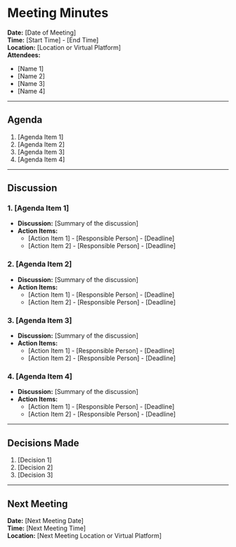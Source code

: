 # Meeting Minutes

**Date:** [Date of Meeting]  
**Time:** [Start Time] - [End Time]  
**Location:** [Location or Virtual Platform]  
**Attendees:** 
- [Name 1]
- [Name 2]
- [Name 3]
- [Name 4]

---

## Agenda

1. [Agenda Item 1]
2. [Agenda Item 2]
3. [Agenda Item 3]
4. [Agenda Item 4]

---

## Discussion

### 1. [Agenda Item 1]
- **Discussion:** [Summary of the discussion]
- **Action Items:** 
  - [Action Item 1] - [Responsible Person] - [Deadline]
  - [Action Item 2] - [Responsible Person] - [Deadline]

### 2. [Agenda Item 2]
- **Discussion:** [Summary of the discussion]
- **Action Items:** 
  - [Action Item 1] - [Responsible Person] - [Deadline]
  - [Action Item 2] - [Responsible Person] - [Deadline]

### 3. [Agenda Item 3]
- **Discussion:** [Summary of the discussion]
- **Action Items:** 
  - [Action Item 1] - [Responsible Person] - [Deadline]
  - [Action Item 2] - [Responsible Person] - [Deadline]

### 4. [Agenda Item 4]
- **Discussion:** [Summary of the discussion]
- **Action Items:** 
  - [Action Item 1] - [Responsible Person] - [Deadline]
  - [Action Item 2] - [Responsible Person] - [Deadline]

---

## Decisions Made
1. [Decision 1]
2. [Decision 2]
3. [Decision 3]

---

## Next Meeting

**Date:** [Next Meeting Date]  
**Time:** [Next Meeting Time]  
**Location:** [Next Meeting Location or Virtual Platform]



